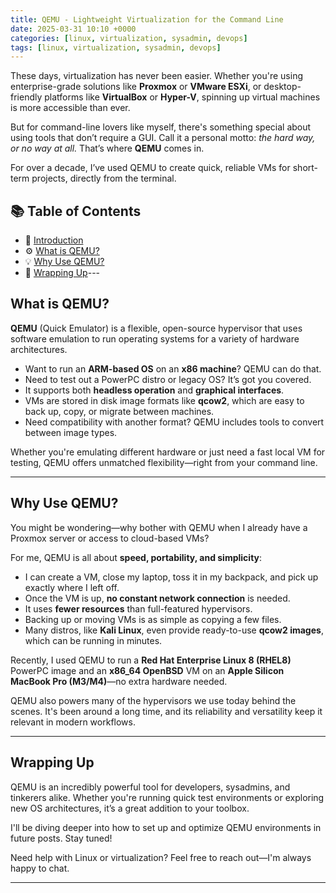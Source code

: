 ```yaml
---
title: QEMU - Lightweight Virtualization for the Command Line 
date: 2025-03-31 10:10 +0000
categories: [linux, virtualization, sysadmin, devops]
tags: [linux, virtualization, sysadmin, devops]
---
```


These days, virtualization has never been easier. Whether you're using enterprise-grade solutions like **Proxmox** or **VMware ESXi**, or desktop-friendly platforms like **VirtualBox** or **Hyper-V**, spinning up virtual machines is more accessible than ever.

But for command-line lovers like myself, there's something special about using tools that don’t require a GUI. Call it a personal motto: *the hard way, or no way at all.* That’s where **QEMU** comes in.

For over a decade, I’ve used QEMU to create quick, reliable VMs for short-term projects, directly from the terminal.

## 📚 Table of Contents

- 🔹 [Introduction](#introduction)
- ⚙️ [What is QEMU?](#what-is-qemu)
- 💡 [Why Use QEMU?](#why-use-qemu)
- 🧾 [Wrapping Up](#wrapping-up)---

## What is QEMU?

**QEMU** (Quick Emulator) is a flexible, open-source hypervisor that uses software emulation to run operating systems for a variety of hardware architectures.

- Want to run an **ARM-based OS** on an **x86 machine**? QEMU can do that.
- Need to test out a PowerPC distro or legacy OS? It’s got you covered.
- It supports both **headless operation** and **graphical interfaces**.
- VMs are stored in disk image formats like **qcow2**, which are easy to back up, copy, or migrate between machines.
- Need compatibility with another format? QEMU includes tools to convert between image types.

Whether you're emulating different hardware or just need a fast local VM for testing, QEMU offers unmatched flexibility—right from your command line.

---

## Why Use QEMU?

You might be wondering—why bother with QEMU when I already have a Proxmox server or access to cloud-based VMs?

For me, QEMU is all about **speed, portability, and simplicity**:

- I can create a VM, close my laptop, toss it in my backpack, and pick up exactly where I left off.
- Once the VM is up, **no constant network connection** is needed.
- It uses **fewer resources** than full-featured hypervisors.
- Backing up or moving VMs is as simple as copying a few files.
- Many distros, like **Kali Linux**, even provide ready-to-use **qcow2 images**, which can be running in minutes.

Recently, I used QEMU to run a **Red Hat Enterprise Linux 8 (RHEL8)** PowerPC image and an **x86_64 OpenBSD** VM on an **Apple Silicon MacBook Pro (M3/M4)**—no extra hardware needed.

QEMU also powers many of the hypervisors we use today behind the scenes. It's been around a long time, and its reliability and versatility keep it relevant in modern workflows.

---

## Wrapping Up

QEMU is an incredibly powerful tool for developers, sysadmins, and tinkerers alike. Whether you're running quick test environments or exploring new OS architectures, it’s a great addition to your toolbox.

I'll be diving deeper into how to set up and optimize QEMU environments in future posts. Stay tuned!

Need help with Linux or virtualization? Feel free to reach out—I'm always happy to chat.

---

